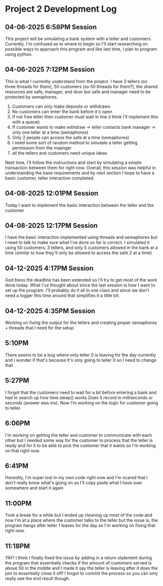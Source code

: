 # Project 2 Development Log

## **04-06-2025 6:58PM Session**
This project will be simulating a bank system with a teller and customers. Currently, I'm 
confused as to where to begin so I'll start researching on possible ways to approach this program 
and like last time, I plan to program using python.

## **04-06-2025 7:12PM Session**
This is what I currently understand from the project. I have 3 tellers (so three threads for them), 
50 customers (so 50 threads for them?), the shared resources are safe, manager, and door but safe 
and manager need to be protected by semaphores. 
1. Customers can only make deposits or withdraws
2. No customers can enter the bank before it's open 
3. If not free teller then customer must wait in line (i think I'll implement this with a queue)
4. If customer wants to make withdraw -> teller contacts bank manager -> only one teller at a time (semaphores)
5. Only 2 people can access the safe at a time (semaphores)
6. I need some sort of random method to simulate a teller getting permission from the maanger 
7. all the tellers and customers need unique ideas 


Next time, I'll follow the instructions and start by simulating a simple transaction between them for right now. Overall, 
this session was helpful in understanding the base requirements and by next section I hope to have a basic customer, teller 
interaction completed. 

## **04-08-2025 12:01PM Session**

Today I want to implement the basic interaction between the teller and the customer


## **04-08-2025 12:17PM Session**
I have the basic interaction implemented using threads and semaphores but I need to talk 
to make sure what I've done so far is correct. I simulated it using 50 customers, 3 
tellers, and only 5 customers allowed in the bank at a time (similar to how they'll 
only be allowed to access the safe 2 at a time)

## **04-12-2025 4:17PM Session**
God bless the deadline has been extended so I'll try to get most of the work done today. What I've thought 
about since the last session is how I want to set up the program. I'll probably do it all in 
one class and since we don't need a logger this time around that simplifies it a little 
bit.

## **04-12-2025 4:35PM Session**
Working on fixing the output for the tellers and creating proper semaphores + threads that I need 
for the setup. 

## **5:10PM**
There seems to be a bug where only teller 0 is leaving for the day currently and I wonder if that's because 
it's only going to teller 0 so I need to change that 

## **5:27PM**
I forgot that the customers need to wait for a bit before entering a bank and had to search up how time.sleep() works 
Does it record in milliseconds or seconds (answer was ms). Now I'm working on the logic for customer going to teller. 

## **6:06PM**
I'm working on getting the teller and customer to communicate with each other but I needed some way 
for the customer to process that the teller is ready and for it to be able to pick the customer 
that it wants so I'm working on that right now. 

## **6:41PM**
Honestly, I'm super lost in my own code right now and I'm scared that I don't really know what's going on 
so I'll copy paste what I have over somewhere and start it again 

## **11:00PM**
Took a break for a while but I ended up cleaning up most of the code and now I'm at a place where the customer 
talks to the teller but the issue is, the program hangs after teller 1 leaves for the day so I'm working on fixing 
that right now. 

## **11:18PM**
YAY! I think I finally fixed the issue by adding in a return statement during the program that essentially checks 
if the amount of customers served is above 50 in the middle and I made it say the teller is leaving after it does 
the join to essentially close it off! I forgot to commit the process so you can only really see the end result though. 